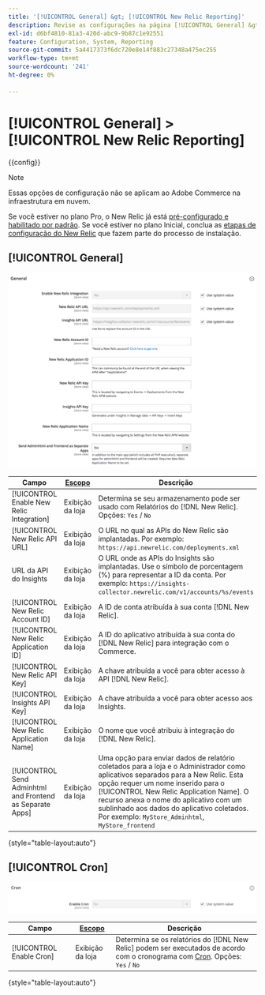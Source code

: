 ```yaml
---
title: '[!UICONTROL General] &gt; [!UICONTROL New Relic Reporting]'
description: Revise as configurações na página [!UICONTROL General] &gt; [!UICONTROL New Relic Reporting] do Administrador do Commerce.
exl-id: d6bf4810-81a3-420d-abc9-9b87c1e92551
feature: Configuration, System, Reporting
source-git-commit: 5a4417373f6dc720e8e14f883c27348a475ec255
workflow-type: tm+mt
source-wordcount: '241'
ht-degree: 0%

---
```


# [!UICONTROL General] > [!UICONTROL New Relic Reporting]

{{config}}

>[!NOTE]
>Essas opções de configuração não se aplicam ao Adobe Commerce na infraestrutura em nuvem.
>
>Se você estiver no plano Pro, o New Relic já está [pré-configurado e habilitado por padrão](https://experienceleague.adobe.com/docs/commerce-cloud-service/user-guide/monitor/new-relic/new-relic-service.html?lang=pt-BR). Se você estiver no plano Inicial, conclua as [etapas de configuração do New Relic](https://experienceleague.adobe.com/docs/commerce-cloud-service/user-guide/monitor/new-relic/account-management.html?lang=pt-BR#configure-new-relic-for-starter-environment) que fazem parte do processo de instalação.

## [!UICONTROL General]

![Geral](./assets/new-relic-reporting-general.png)<!-- zoom -->

<!-- [General](https://experienceleague.adobe.com/pt-br/docs/commerce-admin/start/reporting/new-relic-reporting) -->

| Campo | [Escopo](../../getting-started/websites-stores-views.md#scope-settings) | Descrição |
|--- |--- |--- |
| [!UICONTROL Enable New Relic Integration] | Exibição da loja | Determina se seu armazenamento pode ser usado com Relatórios do [!DNL New Relic]. Opções: `Yes` / `No` |
| [!UICONTROL New Relic API URL] | Exibição da loja | O URL no qual as APIs do New Relic são implantadas. Por exemplo: `https://api.newrelic.com/deployments.xml` |
| URL da API do Insights | Exibição da loja | O URL onde as APIs do Insights são implantadas. Use o símbolo de porcentagem (%) para representar a ID da conta. Por exemplo: `https://insights-collector.newrelic.com/v1/accounts/%s/events` |
| [!UICONTROL New Relic Account ID] | Exibição da loja | A ID de conta atribuída à sua conta [!DNL New Relic]. |
| [!UICONTROL New Relic Application ID] | Exibição da loja | A ID do aplicativo atribuída à sua conta do [!DNL New Relic] para integração com o Commerce. |
| [!UICONTROL New Relic API Key] | Exibição da loja | A chave atribuída a você para obter acesso à API [!DNL New Relic]. |
| [!UICONTROL Insights API Key] | Exibição da loja | A chave atribuída a você para obter acesso aos Insights. |
| [!UICONTROL New Relic Application Name] | Exibição da loja | O nome que você atribuiu à integração do [!DNL New Relic]. |
| [!UICONTROL Send Adminhtml and Frontend as Separate Apps] | Exibição da loja | Uma opção para enviar dados de relatório coletados para a loja e o Administrador como aplicativos separados para a New Relic. Esta opção requer um nome inserido para o [!UICONTROL New Relic Application Name]. O recurso anexa o nome do aplicativo com um sublinhado aos dados do aplicativo coletados. Por exemplo: `MyStore_Adminhtml`, `MyStore_frontend` |

{style="table-layout:auto"}

## [!UICONTROL Cron]

![Cron](./assets/new-relic-reporting-cron.png)<!-- zoom -->

<!-- Cron](https://experienceleague.adobe.com/pt-br/docs/commerce-admin/systems/tools/cron) -->

| Campo | [Escopo](../../getting-started/websites-stores-views.md#scope-settings) | Descrição |
|--- |--- |--- |
| [!UICONTROL Enable Cron] | Exibição da loja | Determina se os relatórios do [!DNL New Relic] podem ser executados de acordo com o cronograma com [Cron](../../systems/cron.md). Opções: `Yes` / `No` |

{style="table-layout:auto"}
